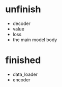 # unfinish
 - decoder
 - value
 - loss
 - the main model body


# finished
 - data_loader
 - encoder